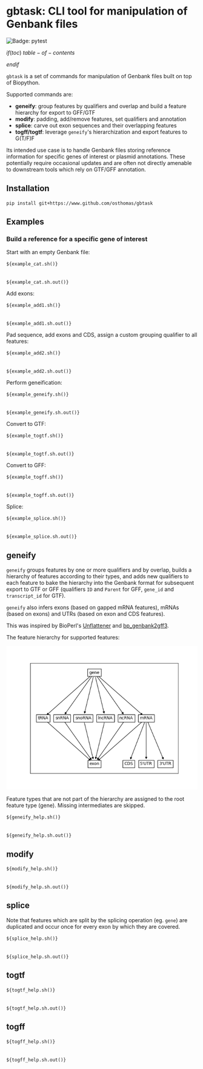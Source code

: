 # gbtask: CLI tool for manipulation of Genbank files

![Badge: pytest](https://github.com/osthomas/gbtask/actions/workflows/pytest.yaml/badge.svg)

$if(toc)$
$table-of-contents$

$endif$

`gbtask` is a set of commands for manipulation of Genbank files built on top
of Biopython.

Supported commands are:

* **geneify**: group features by qualifiers and overlap and build a feature hierarchy for export to GFF/GTF
* **modify**: padding, add/remove features, set qualifiers and annotation
* **splice**: carve out exon sequences and their overlapping features
* **togff/togtf**: leverage `geneify`'s hierarchization and export features to G(T/F)F

Its intended use case is to handle Genbank files storing reference information for specific genes of interest or plasmid annotations.
These potentially require occasional updates and are often not directly amenable to downstream tools which rely on GTF/GFF annotation.


## Installation

```
pip install git+https://www.github.com/osthomas/gbtask
```


## Examples

### Build a reference for a specific gene of interest

Start with an empty Genbank file:

```
${example_cat.sh()}


${example_cat.sh.out()}

```


Add exons:

```
${example_add1.sh()}


${example_add1.sh.out()}

```


Pad sequence, add exons and CDS, assign a custom grouping qualifier to all features:

```
${example_add2.sh()}


${example_add2.sh.out()}

```

Perform geneification:

```
${example_geneify.sh()}


${example_geneify.sh.out()}

```

Convert to GTF:

```
${example_togtf.sh()}


${example_togtf.sh.out()}

```

Convert to GFF:

```
${example_togff.sh()}


${example_togff.sh.out()}

```

Splice:

```
${example_splice.sh()}


${example_splice.sh.out()}

```

## geneify

`geneify` groups features by one or more qualifiers and by overlap, builds a hierarchy of features according to their types, and adds new qualifiers to each feature to bake the hierarchy into the Genbank format for subsequent export to GTF or GFF (qualifiers `ID` and `Parent` for GFF, `gene_id` and `transcript_id` for GTF).

`geneify` also infers exons (based on gapped mRNA features), mRNAs (based on exons) and UTRs (based on exon and CDS features).

This was inspired by BioPerl's
[Unflattener](https://metacpan.org/dist/BioPerl/source/lib/Bio/SeqFeature/Tools/Unflattener.pm)
and
[bp_genbank2gff3](https://metacpan.org/dist/BioPerl/view/bin/bp_genbank2gff3).

The feature hierarchy for supported features:

![Default Type Tree](doc/typetree.png)

Feature types that are not part of the hierarchy are assigned to the root feature type (gene).
Missing intermediates are skipped.

```
${geneify_help.sh()}


${geneify_help.sh.out()}

```


## modify

```
${modify_help.sh()}


${modify_help.sh.out()}

```


## splice

Note that features which are split by the splicing operation (eg. `gene`) are
duplicated and occur once for every exon by which they are covered.

```
${splice_help.sh()}


${splice_help.sh.out()}

```

## togtf


```
${togtf_help.sh()}


${togtf_help.sh.out()}

```



## togff


```
${togff_help.sh()}


${togff_help.sh.out()}

```
